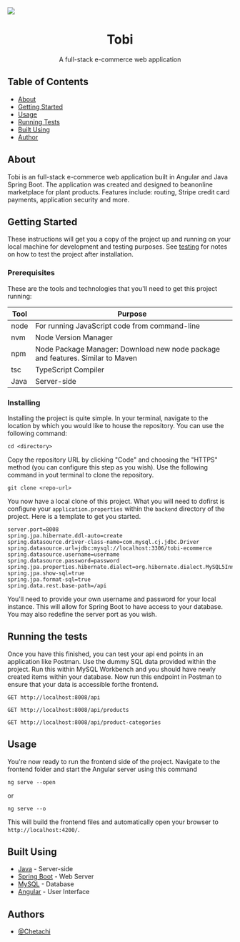 <img src="https://raw.githubusercontent.com/chetachiezikeuzor/CapstoneProjectSpring2022/main/assets/tobi-header.png">

<h1 align="center">Tobi</h1>

<p align="center"> A full-stack e-commerce web application
<br> 
</p>

## Table of Contents

- [About](#about)
- [Getting Started](#getting_started)
- [Usage](#usage)
- [Running Tests](#tests)
- [Built Using](#built_using)
- [Author](#author)

## About <a name = "about"></a>

Tobi is an full-stack e-commerce web application built in Angular and Java Spring Boot. The application was created and designed to beanonline marketplace for plant products. Features include: routing, Stripe credit card payments, application security and more.

## Getting Started <a name = "getting_started"></a>

These instructions will get you a copy of the project up and running on your local machine for development and testing purposes. See [testing](#tests) for notes on how to test the project after installation.

### Prerequisites

These are the tools and technologies that you'll need to get this project running:

| Tool | Purpose                                                                        |
| ---- | ------------------------------------------------------------------------------ |
| node | For running JavaScript code from command-line                                  |
| nvm  | Node Version Manager                                                           |
| npm  | Node Package Manager: Download new node package and features. Similar to Maven |
| tsc  | TypeScript Compiler                                                            |
| Java | Server-side                                                                    |

### Installing

Installing the project is quite simple. In your terminal, navigate to the location by which you would like to house the repository. You can use the following command:

```
cd <directory>
```

Copy the repository URL by clicking "Code" and choosing the "HTTPS" method (you can configure this step as you wish). Use the following command in yout terminal to clone the repository.

```
git clone <repo-url>
```

You now have a local clone of this project. What you will need to dofirst is configure your `application.properties` within the `backend` directory of the project. Here is a template to get you started.

```
server.port=8008
spring.jpa.hibernate.ddl-auto=create
spring.datasource.driver-class-name=com.mysql.cj.jdbc.Driver
spring.datasource.url=jdbc:mysql://localhost:3306/tobi-ecommerce
spring.datasource.username=username
spring.datasource.password=password
spring.jpa.properties.hibernate.dialect=org.hibernate.dialect.MySQL5InnoDBDialect
spring.jpa.show-sql=true
spring.jpa.format-sql=true
spring.data.rest.base-path=/api
```

You'll need to provide your own username and password for your local instance. This will allow for Spring Boot to have access to your database. You may also redefine the server port as you wish.

## Running the tests <a name = "tests"></a>

Once you have this finished, you can test your api end points in an application like Postman. Use the dummy SQL data provided within the project. Run this within MySQL Workbench and you should have newly created items within your database. Now run this endpoint in Postman to ensure that your data is accessible forthe frontend.

```
GET http://localhost:8008/api

GET http://localhost:8008/api/products

GET http://localhost:8008/api/product-categories
```

## Usage <a name="usage"></a>

You're now ready to run the frontend side of the project. Navigate to the frontend folder and start the Angular server using this command

```
ng serve --open
```

or

```
ng serve --o
```

This will build the frontend files and automatically open your browser to `http://localhost:4200/`.

## Built Using <a id = "built_using"></a>

- [Java](https://www.java.com/en/) - Server-side
- [Spring Boot](https://spring.io) - Web Server
- [MySQL](https://www.mysql.com) - Database
- [Angular](https://angular.io) - User Interface

## Authors <a id = "authors"></a>

- [@Chetachi](https://github.com/chetachiezikeuzor)
